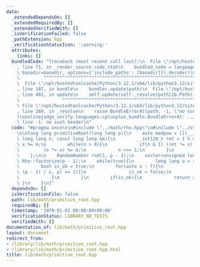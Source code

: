 ```yaml
---
data:
  _extendedDependsOn: []
  _extendedRequiredBy: []
  _extendedVerifiedWith: []
  _isVerificationFailed: false
  _pathExtension: hpp
  _verificationStatusIcon: ':warning:'
  attributes:
    links: []
  bundledCode: "Traceback (most recent call last):\n  File \"/opt/hostedtoolcache/Python/3.12.1/x64/lib/python3.12/site-packages/onlinejudge_verify/documentation/build.py\"\
    , line 71, in _render_source_code_stat\n    bundled_code = language.bundle(stat.path,\
    \ basedir=basedir, options={'include_paths': [basedir]}).decode()\n          \
    \         ^^^^^^^^^^^^^^^^^^^^^^^^^^^^^^^^^^^^^^^^^^^^^^^^^^^^^^^^^^^^^^^^^^^^^^^^^^^^^^^^^\n\
    \  File \"/opt/hostedtoolcache/Python/3.12.1/x64/lib/python3.12/site-packages/onlinejudge_verify/languages/cplusplus.py\"\
    , line 187, in bundle\n    bundler.update(path)\n  File \"/opt/hostedtoolcache/Python/3.12.1/x64/lib/python3.12/site-packages/onlinejudge_verify/languages/cplusplus_bundle.py\"\
    , line 401, in update\n    self.update(self._resolve(pathlib.Path(included), included_from=path))\n\
    \                ^^^^^^^^^^^^^^^^^^^^^^^^^^^^^^^^^^^^^^^^^^^^^^^^^^^^^^^^^\n \
    \ File \"/opt/hostedtoolcache/Python/3.12.1/x64/lib/python3.12/site-packages/onlinejudge_verify/languages/cplusplus_bundle.py\"\
    , line 260, in _resolve\n    raise BundleErrorAt(path, -1, \"no such header\"\
    )\nonlinejudge_verify.languages.cplusplus_bundle.BundleErrorAt: ../others/random.hpp:\
    \ line -1: no such header\n"
  code: "#pragma once\n\n#include \"../math/rho.hpp\"\n#include \"../others/random.hpp\"\
    \n\nlong long primitiveRoot(long long p){\n    auto modpow = [](__int128_t x,\
    \ long long n, const long long &m){\n        __int128_t ret = 1 % m;\n       \
    \ x %= m;\n        while(n > 0){\n            if(n & 1) (ret *= x) %= m;\n   \
    \         (x *= x) %= m;\n            n >>= 1;\n        }\n        return ret;\n\
    \    };\n\n    RandomNumber rnd(1, p - 1);\n    vector<unsigned long long> f =\
    \ Rho::factorize(p - 1);\n    while(true){\n        long long a = rnd.get();\n\
    \        bool is_ok = true;\n        for(auto x : f){\n            if(modpow(a,\
    \ (p - 1) / x, p) == 1){\n                is_ok = false;\n                break;\n\
    \            }\n        }\n        if(is_ok){\n            return a;\n       \
    \ }\n    }\n}"
  dependsOn: []
  isVerificationFile: false
  path: lib/math/primitive_root.hpp
  requiredBy: []
  timestamp: '1970-01-01 00:00:00+00:00'
  verificationStatus: LIBRARY_NO_TESTS
  verifiedWith: []
documentation_of: lib/math/primitive_root.hpp
layout: document
redirect_from:
- /library/lib/math/primitive_root.hpp
- /library/lib/math/primitive_root.hpp.html
title: lib/math/primitive_root.hpp
---
```

